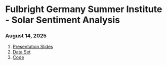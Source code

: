 # Fulbright Germany Summer Institute - Solar Sentiment Analysis 

### August 14, 2025

1. [Presentation Slides]()
2. [Data Set]()
3. [Code]()
